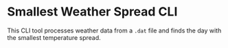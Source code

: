 # Smallest Weather Spread CLI

This CLI tool processes weather data from a `.dat` file and finds the day with the smallest temperature spread. 

